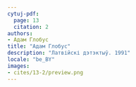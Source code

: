```yaml
---
cytuj-pdf:
  page: 13
  citation: 2
authors:
- Адам Глобус
title: "Адам Глобус"
description: "Латвійскі дэтэктыў. 1991"
locale: "be_BY"
images:
- cites/13-2/preview.png
---
```

